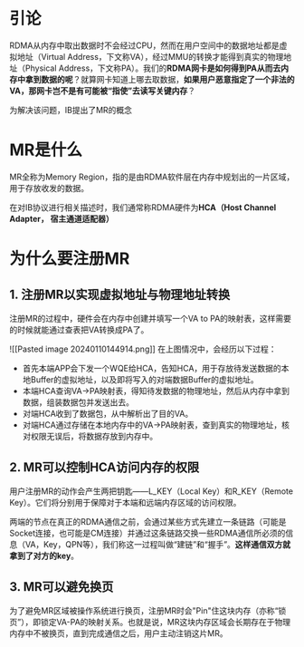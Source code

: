# 引论
RDMA从内存中取出数据时不会经过CPU，然而在用户空间中的数据地址都是虚拟地址（Virtual Address，下文称VA），经过MMU的转换才能得到真实的物理地址（Physical Address，下文称PA）。我们的**RDMA网卡是如何得到PA从而去内存中拿到数据的呢**？就算网卡知道上哪去取数据，**如果用户恶意指定了一个非法的VA，那网卡岂不是有可能被“指使”去读写关键内存**？

为解决该问题，IB提出了MR的概念

# MR是什么
MR全称为Memory Region，指的是由RDMA软件层在内存中规划出的一片区域，用于存放收发的数据。

在对IB协议进行相关描述时，我们通常称RDMA硬件为**HCA（Host Channel Adapter， 宿主通道适配器）**

# 为什么要注册MR
## 1. 注册MR以实现虚拟地址与物理地址转换
注册MR的过程中，硬件会在内存中创建并填写一个VA to PA的映射表，这样需要的时候就能通过查表把VA转换成PA了。

![[Pasted image 20240110144914.png]]
在上图情况中，会经历以下过程：
- 首先本端APP会下发一个WQE给HCA，告知HCA，用于存放待发送数据的本地Buffer的虚拟地址，以及即将写入的对端数据Buffer的虚拟地址。
- 本端HCA查询VA->PA映射表，得知待发数据的物理地址，然后从内存中拿到数据，组装数据包并发送出去。
- 对端HCA收到了数据包，从中解析出了目的VA。
- 对端HCA通过存储在本地内存中的VA->PA映射表，查到真实的物理地址，核对权限无误后，将数据存放到内存中。

## 2. MR可以控制HCA访问内存的权限
用户注册MR的动作会产生两把钥匙——L_KEY（Local Key）和R_KEY（Remote Key）。它们将分别用于保障对于本端和远端内存区域的访问权限。

两端的节点在真正的RDMA通信之前，会通过某些方式先建立一条链路（可能是Socket连接，也可能是CM连接）并通过这条链路交换一些RDMA通信所必须的信息（VA，Key，QPN等），我们称这一过程叫做“建链”和“握手”。**这样通信双方就拿到了对方的key**。

## 3. MR可以避免换页
为了避免MR区域被操作系统进行换页，注册MR时会"Pin"住这块内存（亦称“锁页”），即锁定VA-PA的映射关系。也就是说，MR这块内存区域会长期存在于物理内存中不被换页，直到完成通信之后，用户主动注销这片MR。

